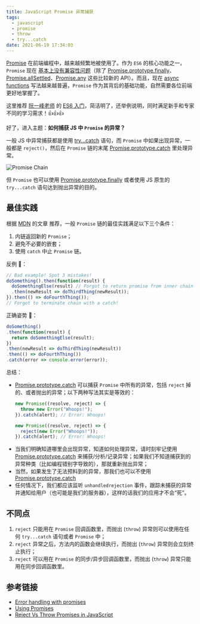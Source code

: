 ```yaml
---
title: JavaScript Promise 异常捕获
tags:
  - javascript
  - promise
  - throw
  - try...catch
date: 2021-06-19 17:34:03
---
```


[Promise](https://developer.mozilla.org/en-US/docs/Web/JavaScript/Reference/Global_Objects/Promise) 在前端编程中，越来越频繁地被使用了。作为 `ES6` 的核心功能之一，`Promise` 现在 [基本上没有兼容性问题](https://developer.mozilla.org/en-US/docs/Web/JavaScript/Reference/Global_Objects/Promise#browser_compatibility)（除了 [Promise.prototype.finally](https://caniuse.com/mdn-javascript_builtins_promise_finally)、[Promise.allSettled](https://caniuse.com/mdn-javascript_builtins_promise_allsettled)、[Promise.any](https://caniuse.com/mdn-javascript_builtins_promise_any) 这些比较新的 API）。而且，现在 [async functions](https://developer.mozilla.org/en-US/docs/Web/JavaScript/Reference/Statements/async_function) 写法越来越普遍，`Promise` 作为其背后的基础功能，自然需要各位前端更好地掌握了。

这里推荐 [阮一峰老师](http://www.ruanyifeng.com/home.html) 的 [ES6 入门](https://es6.ruanyifeng.com/#docs/promise)，简洁明了，还举例说明，同时满足新手和专家不同的学习需求！👍👍👍

好了，进入主题：**如何捕获 JS 中 `Promise` 的异常？**

一般 JS 中异常捕获都是使用 [try...catch](https://developer.mozilla.org/en-US/docs/Web/JavaScript/Reference/Statements/try...catch) 语句，而 `Promise` 中如果出现异常，一般都是 `reject()`，然后在 `Promise` 链的末尾 [Promise.prototype.catch](https://developer.mozilla.org/en-US/docs/Web/JavaScript/Reference/Global_Objects/Promise/catch) 里处理异常。

![Promise Chain](https://developer.mozilla.org/en-US/docs/Web/JavaScript/Reference/Global_Objects/Promise/promises.png)

但 `Promise` 也可以使用 [Promise.prototype.finally](https://developer.mozilla.org/en-US/docs/Web/JavaScript/Reference/Global_Objects/Promise/finally) 或者使用 JS 原生的 `try...catch` 语句达到抛出异常的目的。

## 最佳实践 

根据 [MDN](https://developer.mozilla.org) 的文章 <ZLink link="https://developer.mozilla.org/en-US/docs/Web/JavaScript/Guide/Using_promises#common_mistakes"/> 推荐，一般 `Promise` 链的最佳实践满足以下三个条件：

1. 内链返回新的 `Promise`；
2. 避免不必要的嵌套；
3. 使用 `catch` 中止 `Promise` 链。

反例 🙁：

```js
// Bad example! Spot 3 mistakes!
doSomething().then(function(result) {
  doSomethingElse(result) // Forgot to return promise from inner chain + unnecessary nesting
  .then(newResult => doThirdThing(newResult));
}).then(() => doFourthThing());
// Forgot to terminate chain with a catch!
```

正确姿势 🙂：

```js
doSomething()
.then(function(result) {
  return doSomethingElse(result);
})
.then(newResult => doThirdThing(newResult))
.then(() => doFourthThing())
.catch(error => console.error(error));
```

总结：

- [Promise.prototype.catch](https://developer.mozilla.org/en-US/docs/Web/JavaScript/Reference/Global_Objects/Promise/catch) 可以捕获 `Promise` 中所有的异常，包括 `reject` 掉的、或者抛出的异常；以下两种写法其实是等效的：
  ```js
  new Promise((resolve, reject) => {
    throw new Error("Whoops!");
  }).catch(alert); // Error: Whoops!
  ```
  ```js
  new Promise((resolve, reject) => {
    reject(new Error("Whoops!"));
  }).catch(alert); // Error: Whoops!
  ```
- 当我们明确知道哪里会出现异常，知道如何处理异常，请时刻牢记使用 [Promise.prototype.catch](https://developer.mozilla.org/en-US/docs/Web/JavaScript/Reference/Global_Objects/Promise/catch) 来捕获/分析/记录异常；如果我们不知道捕获到的异常种类（比如编程错别字导致的），那就重新抛出异常；
- 当然，如果发生了无法预料到的异常，那我们也可以不使用 [Promise.prototype.catch](https://developer.mozilla.org/en-US/docs/Web/JavaScript/Reference/Global_Objects/Promise/catch)
- 任何情况下，我们都应该监听 `unhandledrejection` 事件，跟踪未捕获的异常并通知给用户（也可能是我们的服务器），这样的话我们的应用才不会“死”。

## 不同点

1. `reject` 只能用在 `Promise` 回调函数里，而抛出 (`throw`) 异常则可以使用在任何 `try...catch` 语句或者 `Promise` 中；
2. `reject` 异常之后，方法内的函数会继续执行，而抛出 (`throw`) 异常则会立刻终止执行；
3. `reject` 可以用在 `Promise` 的同步/异步回调函数里，而抛出 (`throw`) 异常只能用在同步回调函数里。

## 参考链接

- [Error handling with promises](https://javascript.info/promise-error-handling)
- [Using Promises](https://developer.mozilla.org/en-US/docs/Web/JavaScript/Guide/Using_promises)
- [Reject Vs Throw Promises in JavaScript](https://www.geeksforgeeks.org/reject-vs-throw-promises-in-javascript)
